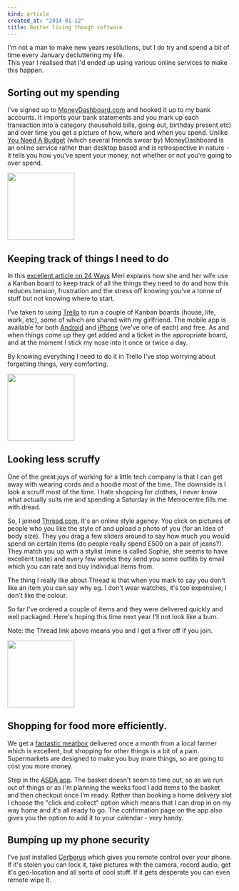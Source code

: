 ```yaml
---
kind: article
created_at: "2014-01-12"
title: Better living though software
---
```


I'm not a man to make new years resolutions, but I do try and spend a bit of time every January decluttering my life.  
This year I realised that I'd ended up using various online services to make this happen.

## Sorting out my spending

I've signed up to [MoneyDashboard.com](http://www.moneydashboard.com) and hooked it up to my bank accounts.  It imports your bank statements and you mark up each transaction into a category (household bills, going out, birthday present etc) and over time you get a picture of how, where and when you spend.  Unlike [You Need A Budget](http://www.youneedabudget.com) (which several friends swear by) MoneyDashboard is an online service rather than desktop based and is retrospective in nature - it tells you how you've spent your money, not whether or not you're going to over spend.

<a href="/_assets/uploads/moneydashboard.png" data-lightbox="image-1" title="moneydashboard.com"><img src="/_assets/uploads/moneydashboard.png" width="150"></a>

## Keeping track of things I need to do

In this [excellent article on 24 Ways](http://24ways.org/2013/home-kanban-for-domestic-bliss/) Meri explains how she and her wife use a Kanban board to keep track of all the things they need to do and how this reduces tension, frustration and the stress off knowing you've a tonne of stuff but not knowing where to start.

I've taken to using [Trello](https://trello.com/) to run a couple of Kanban boards (house, life, work, etc), some of which are shared with my girlfriend.  The mobile app is available for both [Android](https://play.google.com/store/apps/details?id=com.trello&hl=en_GB) and [iPhone](https://itunes.apple.com/gb/app/trello-organize-anything/id461504587) (we've one of each) and free.  As and when things come up they get added and a ticket in the appropriate board, and at the moment I stick my nose into it once or twice a day.  

By knowing everything I need to do it in Trello I've stop worrying about forgetting things, very comforting.

<a href="/_assets/uploads/trello.png" data-lightbox="image-2" title="trello.com"><img src="/_assets/uploads/trello.png" width="150"></a>

## Looking less scruffy

One of the great joys of working for a little tech company is that I can get away with wearing cords and a hoodie most of the time.  The downside is I look a scruff most of the time.  I hate shopping for clothes, I never know what actually suits me and spending a Saturday in the Metrocentre fills me with dread.

So, I joined [Thread.com.](https://www.thread.com/Uu8996617800)  It's an online style agency.  You click on pictures of people who you like the style of and upload a photo of you (for an idea of body size).  They you drag a few sliders around to say how much you would spend on certain items (do people really spend £500 on a pair of jeans?).  They match you up with a stylist (mine is called Sophie, she seems to have excellent taste) and every few weeks they send you some outfits by email which you can rate and buy individual items from.

The thing I really like about Thread is that when you mark to say you don't like an item you can say why eg. I don't wear watches, it's too expensive, I don't like the colour.

So far I've ordered a couple of items and they were delivered quickly and well packaged.  Here's hoping this time next year I'll not look like a bum.

Note: the Thread link above means you and I get a fiver off if you join.

<a href="/_assets/uploads/thread.png" data-lightbox="image-3" title="thread.com"><img src="/_assets/uploads/thread.png"  width="150"></a>

## Shopping for food more efficiently.

We get a [fantastic meatbox](http://www.gandsorganics.com/) delivered once a month from a local farmer which is excellent, but shopping for other things is a bit of a pain.  Supermarkets are designed to make you buy more things, so are going to cost you more money.

Step in the [ASDA app](https://play.google.com/store/apps/details?id=com.asda.android&hl=en_GB).  The basket doesn't seem to time out, so as we run out of things or as I'm planning the weeks food I add items to the basket and then checkout once I'm ready.  Rather than booking a home delivery slot I choose the "click and collect" option which means that I can drop in on my way home and it's all ready to go.  The confirmation page on the app also gives you the option to add it to your calendar - very handy.

## Bumping up my phone security

I've just installed [Cerberus](http://www.cerberusapp.com) which gives you remote control over your phone.  If it's stolen you can lock it, take pictures with the camera, record audio, get it's geo-location and all sorts of cool stuff.  If it gets desperate you can even remote wipe it.

